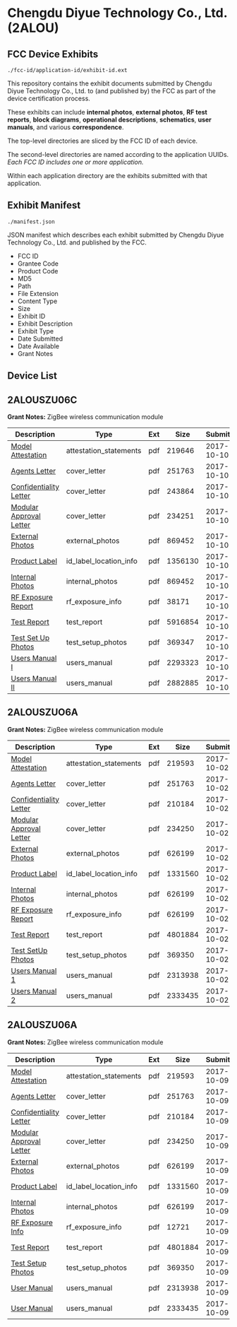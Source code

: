 # Chengdu Diyue Technology Co., Ltd. (2ALOU)
## FCC Device Exhibits

```
./fcc-id/application-id/exhibit-id.ext
```

This repository contains the exhibit documents submitted by Chengdu Diyue Technology Co., Ltd. to (and published by) the FCC as part of the device certification process.

These exhibits can include **internal photos**, **external photos**, **RF test reports**, **block diagrams**, **operational descriptions**, **schematics**, **user manuals**, and various **correspondence**.

The top-level directories are sliced by the FCC ID of each device.

The second-level directories are named according to the application UUIDs. *Each FCC ID includes one or more application.*

Within each application directory are the exhibits submitted with that application. 

## Exhibit Manifest

```
./manifest.json
```

JSON manifest which describes each exhibit submitted by Chengdu Diyue Technology Co., Ltd. and published by the FCC.

- FCC ID
- Grantee Code
- Product Code
- MD5
- Path
- File Extension
- Content Type
- Size
- Exhibit ID
- Exhibit Description
- Exhibit Type
- Date Submitted
- Date Available
- Grant Notes

## Device List
## 2ALOUSZU06C
**Grant Notes:** ZigBee wireless communication module

| Description | Type | Ext | Size | Submitted | Available |
| ----------- | ---- | --- | ---- | --------- | --------- |
| [Model Attestation](2ALOUSZU06C/da5e13241c2bb61096c3561303d28562/3597410.pdf) | attestation_statements | pdf | 219646 | 2017-10-10 | 2017-10-10 |
| [Agents Letter](2ALOUSZU06C/da5e13241c2bb61096c3561303d28562/3590674.pdf) | cover_letter | pdf | 251763 | 2017-10-10 | 2017-10-10 |
| [Confidentiality Letter](2ALOUSZU06C/da5e13241c2bb61096c3561303d28562/3597494.pdf) | cover_letter | pdf | 243864 | 2017-10-10 | 2017-10-10 |
| [Modular Approval Letter](2ALOUSZU06C/da5e13241c2bb61096c3561303d28562/3597495.pdf) | cover_letter | pdf | 234251 | 2017-10-10 | 2017-10-10 |
| [External Photos](2ALOUSZU06C/da5e13241c2bb61096c3561303d28562/3597565.pdf) | external_photos | pdf | 869452 | 2017-10-10 | 2017-10-10 |
| [Product Label](2ALOUSZU06C/da5e13241c2bb61096c3561303d28562/3597626.pdf) | id_label_location_info | pdf | 1356130 | 2017-10-10 | 2017-10-10 |
| [Internal Photos](2ALOUSZU06C/da5e13241c2bb61096c3561303d28562/3597565.pdf) | internal_photos | pdf | 869452 | 2017-10-10 | 2017-10-10 |
| [RF Exposure Report](2ALOUSZU06C/da5e13241c2bb61096c3561303d28562/3597567.pdf) | rf_exposure_info | pdf | 38171 | 2017-10-10 | 2017-10-10 |
| [Test Report](2ALOUSZU06C/da5e13241c2bb61096c3561303d28562/3597462.pdf) | test_report | pdf | 5916854 | 2017-10-10 | 2017-10-10 |
| [Test Set Up Photos](2ALOUSZU06C/da5e13241c2bb61096c3561303d28562/3597547.pdf) | test_setup_photos | pdf | 369347 | 2017-10-10 | 2017-10-10 |
| [Users Manual I](2ALOUSZU06C/da5e13241c2bb61096c3561303d28562/3597553.pdf) | users_manual | pdf | 2293323 | 2017-10-10 | 2017-10-10 |
| [Users Manual II](2ALOUSZU06C/da5e13241c2bb61096c3561303d28562/3597559.pdf) | users_manual | pdf | 2882885 | 2017-10-10 | 2017-10-10 |
## 2ALOUSZUO6A
**Grant Notes:** ZigBee wireless communication module

| Description | Type | Ext | Size | Submitted | Available |
| ----------- | ---- | --- | ---- | --------- | --------- |
| [Model Attestation](2ALOUSZUO6A/271034b6136e23d54d6fae9c57febeae/3590343.pdf) | attestation_statements | pdf | 219593 | 2017-10-02 | 2017-10-03 |
| [Agents Letter](2ALOUSZUO6A/271034b6136e23d54d6fae9c57febeae/3590674.pdf) | cover_letter | pdf | 251763 | 2017-10-02 | 2017-10-03 |
| [Confidentiality Letter](2ALOUSZUO6A/271034b6136e23d54d6fae9c57febeae/3590684.pdf) | cover_letter | pdf | 210184 | 2017-10-02 | 2017-10-03 |
| [Modular Approval Letter](2ALOUSZUO6A/271034b6136e23d54d6fae9c57febeae/3590690.pdf) | cover_letter | pdf | 234250 | 2017-10-02 | 2017-10-03 |
| [External Photos](2ALOUSZUO6A/271034b6136e23d54d6fae9c57febeae/3590359.pdf) | external_photos | pdf | 626199 | 2017-10-02 | 2017-10-03 |
| [Product Label](2ALOUSZUO6A/271034b6136e23d54d6fae9c57febeae/3590230.pdf) | id_label_location_info | pdf | 1331560 | 2017-10-02 | 2017-10-03 |
| [Internal Photos](2ALOUSZUO6A/271034b6136e23d54d6fae9c57febeae/3590359.pdf) | internal_photos | pdf | 626199 | 2017-10-02 | 2017-10-03 |
| [RF Exposure Report](2ALOUSZUO6A/271034b6136e23d54d6fae9c57febeae/3590359.pdf) | rf_exposure_info | pdf | 626199 | 2017-10-02 | 2017-10-03 |
| [Test Report](2ALOUSZUO6A/271034b6136e23d54d6fae9c57febeae/3590405.pdf) | test_report | pdf | 4801884 | 2017-10-02 | 2017-10-03 |
| [Test SetUp Photos](2ALOUSZUO6A/271034b6136e23d54d6fae9c57febeae/3590392.pdf) | test_setup_photos | pdf | 369350 | 2017-10-02 | 2017-10-03 |
| [Users Manual 1](2ALOUSZUO6A/271034b6136e23d54d6fae9c57febeae/3590522.pdf) | users_manual | pdf | 2313938 | 2017-10-02 | 2017-10-03 |
| [Users Manual 2](2ALOUSZUO6A/271034b6136e23d54d6fae9c57febeae/3590553.pdf) | users_manual | pdf | 2333435 | 2017-10-02 | 2017-10-03 |
## 2ALOUSZU06A
**Grant Notes:** ZigBee wireless communication module

| Description | Type | Ext | Size | Submitted | Available |
| ----------- | ---- | --- | ---- | --------- | --------- |
| [Model Attestation](2ALOUSZU06A/b0ae319ecdbee9ad56b12fc5f65bf579/3590343.pdf) | attestation_statements | pdf | 219593 | 2017-10-09 | 2017-10-09 |
| [Agents Letter](2ALOUSZU06A/b0ae319ecdbee9ad56b12fc5f65bf579/3590674.pdf) | cover_letter | pdf | 251763 | 2017-10-09 | 2017-10-09 |
| [Confidentiality Letter](2ALOUSZU06A/b0ae319ecdbee9ad56b12fc5f65bf579/3590684.pdf) | cover_letter | pdf | 210184 | 2017-10-09 | 2017-10-09 |
| [Modular Approval Letter](2ALOUSZU06A/b0ae319ecdbee9ad56b12fc5f65bf579/3590690.pdf) | cover_letter | pdf | 234250 | 2017-10-09 | 2017-10-09 |
| [External Photos](2ALOUSZU06A/b0ae319ecdbee9ad56b12fc5f65bf579/3590359.pdf) | external_photos | pdf | 626199 | 2017-10-09 | 2017-10-09 |
| [Product Label](2ALOUSZU06A/b0ae319ecdbee9ad56b12fc5f65bf579/3590230.pdf) | id_label_location_info | pdf | 1331560 | 2017-10-09 | 2017-10-09 |
| [Internal Photos](2ALOUSZU06A/b0ae319ecdbee9ad56b12fc5f65bf579/3590359.pdf) | internal_photos | pdf | 626199 | 2017-10-09 | 2017-10-09 |
| [RF Exposure Info](2ALOUSZU06A/b0ae319ecdbee9ad56b12fc5f65bf579/3595510.pdf) | rf_exposure_info | pdf | 12721 | 2017-10-09 | 2017-10-09 |
| [Test Report](2ALOUSZU06A/b0ae319ecdbee9ad56b12fc5f65bf579/3590405.pdf) | test_report | pdf | 4801884 | 2017-10-09 | 2017-10-09 |
| [Test Setup Photos](2ALOUSZU06A/b0ae319ecdbee9ad56b12fc5f65bf579/3590392.pdf) | test_setup_photos | pdf | 369350 | 2017-10-09 | 2017-10-09 |
| [User Manual](2ALOUSZU06A/b0ae319ecdbee9ad56b12fc5f65bf579/3590522.pdf) | users_manual | pdf | 2313938 | 2017-10-09 | 2017-10-09 |
| [User Manual](2ALOUSZU06A/b0ae319ecdbee9ad56b12fc5f65bf579/3590553.pdf) | users_manual | pdf | 2333435 | 2017-10-09 | 2017-10-09 |
